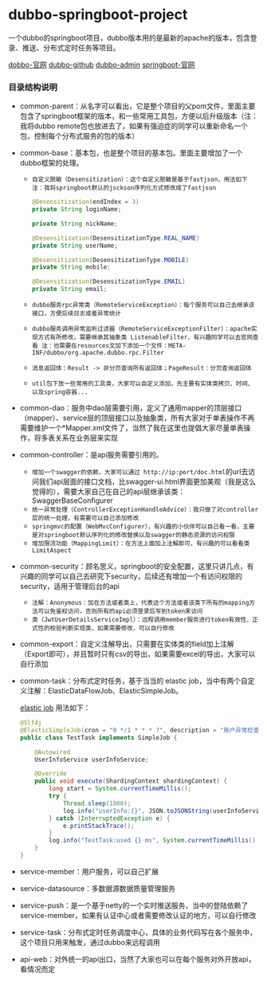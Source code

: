 # dubbo-springboot-project
一个dubbo的springboot项目，dubbo版本用的是最新的apache的版本，包含登录、推送、分布式定时任务等项目。

[dobbo-官网](http://dubbo.apache.org/zh-cn/)
[dubbo-github](https://github.com/apache/dubbo)
[dubbo-admin](https://github.com/apache/dubbo-admin)
[springboot-官网](https://spring.io/projects/spring-boot/)

### 目录结构说明

- common-parent：从名字可以看出，它是整个项目的父pom文件，里面主要包含了springboot框架的版本，和一些常用工具包，方便以后升级版本（注：我将dubbo remote包也放进去了，如果有强迫症的同学可以重新命名一个包，控制每个分布式服务的包的版本）

- common-base：基本包，也是整个项目的基本包。里面主要增加了一个dubbo框架的处理。
	* `自定义脱敏（Desensitization）：这个自定义脱敏是基于fastjson，用法如下 注：我将springboot默认的jsckson序列化方式修改成了fastjson`
	
		```java
		@Desensitization(endIndex = 3)
		private String loginName;

		private String nickName;

		@Desensitization(DesensitizationType.REAL_NAME)
		private String userName;

		@Desensitization(DesensitizationType.MOBILE)
		private String mobile;

		@Desensitization(DesensitizationType.EMAIL)
		private String email;
		```
		
	* `dubbo服务rpc异常类（RemoteServiceException）：每个服务可以自己去继承该接口，方便后续日志或者异常统计`
	* `dubbo服务调用异常监听过滤器（RemoteServiceExceptionFilter）：apache实现方式有所修改，需要继承其抽象类 ListenableFilter，有兴趣同学可以去官网查看 注：也需要在resources文加下添加一个文件：META-INF/dubbo/org.apache.dubbo.rpc.Filter`
	* `消息返回体：Result -> 非分页查询所有返回体；PageResult：分页查询返回体`
	* `util包下放一些常用的工具类，大家可以自定义添加，先主要有实体类拷贝、时间、以及spring容器...`
	
- common-dao：服务中dao层需要引用，定义了通用mapper的顶层接口（mapper）、service层的顶层接口以及抽象类，所有大家对于单表操作不再需要维护一个*Mapper.xml文件了，当然了我在这里也提倡大家尽量单表操作，将多表关系在业务层来实现

- common-controller：是api服务需要引用的。
	* `增加一个swagger的依赖，大家可以通过 http://ip:port/doc.html`的url去访问我们api层面的接口文档，比swagger-ui.html界面更加美观（我是这么觉得的），需要大家自己在自己的api层继承该类：SwaggerBaseConfigurer
	* `统一异常处理（ControllerExceptionHandleAdvice）：我只做了对controller层的统一处理，有需要可以自己添加修改`
	* `springmvc的配置（WebMvcConfigurer），有兴趣的小伙伴可以自己看一看，主要是对springboot默认序列化的修改替换以及swagger的静态资源的访问权限`
	* `增加限流功能（MappingLimit）：在方法上面加上注解即可，有兴趣的可以看看类 LimitAspect`
	
- common-security：顾名思义，springboot的安全配置，这里只讲几点，有兴趣的同学可以自己去研究下security，后续还有增加一个有访问权限的security，适用于管理后台的api
	* `注解：Anonymous：加在方法或者类上，代表这个方法或者该类下所有的mapping方法可以免鉴权访问，否则所有的api必须登录后写到token来访问`
	* `类（JwtUserDetailsServiceImpl）：远程调用member服务进行token有效性、正式性的校验判断实现类，如果需要修改，可以自行修改`
	
- common-export：自定义注解导出，只需要在实体类的field加上注解（Export即可），并且暂时只有csv的导出，如果需要excel的导出，大家可以自行添加

- common-task：分布式定时任务，基于当当的 elastic job，当中有两个自定义注解：ElasticDataFlowJob、ElasticSimpleJob。

	[elastic job](http://elasticjob.io/)
	用法如下：
	
	```java
	@Slf4j
	@ElasticSimpleJob(cron = "0 */1 * * * ?", description = "账户异常检查task", monitorPort = 1008, dataSource = TaskConstant.DEFAULT_DATASOURCE)
	public class TestTask implements SimpleJob {

		@Autowired
		UserInfoService userInfoService;

		@Override
		public void execute(ShardingContext shardingContext) {
			long start = System.currentTimeMillis();
			try {
				Thread.sleep(1000);
				log.info("userInfo:{}", JSON.toJSONString(userInfoService.getById(1L)));
			} catch (InterruptedException e) {
				e.printStackTrace();
			}
			log.info("TestTask:used {} ms", System.currentTimeMillis() - start);
		}
	}	
	```


- service-member：用户服务，可以自己扩展

- service-datasource：多数据源数据质量管理服务

- service-push：是一个基于netty的一个实时推送服务，当中的登陆依赖了 service-member，如果有认证中心或者需要修改认证的地方，可以自行修改

- service-task：分布式定时任务调度中心，具体的业务代码写在各个服务中，这个项目只用来触发，通过dubbo来远程调用

- api-web：对外统一的api出口，当然了大家也可以在每个服务对外开放api，看情况而定